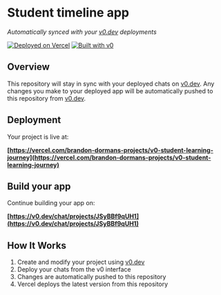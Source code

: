 # Student timeline app

*Automatically synced with your [v0.dev](https://v0.dev) deployments*

[![Deployed on Vercel](https://img.shields.io/badge/Deployed%20on-Vercel-black?style=for-the-badge&logo=vercel)](https://vercel.com/brandon-dormans-projects/v0-student-learning-journey)
[![Built with v0](https://img.shields.io/badge/Built%20with-v0.dev-black?style=for-the-badge)](https://v0.dev/chat/projects/JSyBBf9qUH1)

## Overview

This repository will stay in sync with your deployed chats on [v0.dev](https://v0.dev).
Any changes you make to your deployed app will be automatically pushed to this repository from [v0.dev](https://v0.dev).

## Deployment

Your project is live at:

**[https://vercel.com/brandon-dormans-projects/v0-student-learning-journey](https://vercel.com/brandon-dormans-projects/v0-student-learning-journey)**

## Build your app

Continue building your app on:

**[https://v0.dev/chat/projects/JSyBBf9qUH1](https://v0.dev/chat/projects/JSyBBf9qUH1)**

## How It Works

1. Create and modify your project using [v0.dev](https://v0.dev)
2. Deploy your chats from the v0 interface
3. Changes are automatically pushed to this repository
4. Vercel deploys the latest version from this repository
